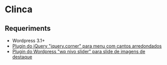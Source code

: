 # Clinca


## Requeriments
- Wordpress 3.1+
- [Plugin do jQuery "jquery.corner" para menu com cantos arredondados](https://github.com/malsup/corner)
- [Plugin do Wordpress "wp nivo slider" para slide de imagens de destaque](http://wordpress.org/extend/plugins/wp-nivo-slider/)
